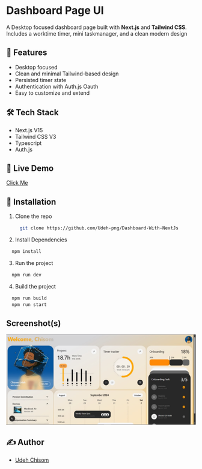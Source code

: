 # Dashboard Page UI

A Desktop focused dashboard page built with **Next.js** and **Tailwind CSS**. Includes a worktime timer, mini taskmanager, and a clean modern design

## 🚀 Features

- Desktop focused
- Clean and minimal Tailwind-based design
- Persisted timer state
- Authentication with Auth.js Oauth
- Easy to customize and extend

## 🛠️ Tech Stack

- Next.js V15
- Tailwind CSS V3
- Typescript
- Auth.js

## 🔗 Live Demo 
[Click Me](mydevdash.vercel.app)

## 📂 Installation

1. Clone the repo

```bash
     git clone https://github.com/Udeh-png/Dashboard-With-NextJs
```

2. Install Dependencies

```bash
  npm install
```

3. Run the project

```bash
  npm run dev
```

4. Build the project

```bash
  npm run build
  npm run start
```

## Screenshot(s)

![Dashboard Screenshot](/screenshots/dashboard-screenshot.jpeg)

## ✍️ Author

- [Udeh Chisom](https://github.com/Udeh-png)
